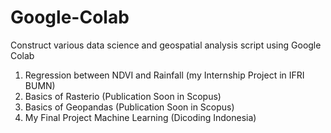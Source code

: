 # Google-Colab
Construct various data science and geospatial analysis script using Google Colab
1. Regression between NDVI and Rainfall (my Internship Project in IFRI BUMN)
2. Basics of Rasterio (Publication Soon in Scopus)
3. Basics of Geopandas (Publication Soon in Scopus)
4. My Final Project Machine Learning (Dicoding Indonesia)
